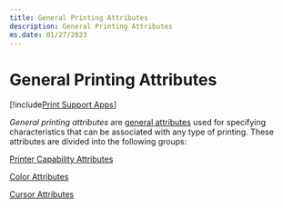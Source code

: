 ```yaml
---
title: General Printing Attributes
description: General Printing Attributes
ms.date: 01/27/2023
---
```


# General Printing Attributes

[!include[Print Support Apps](../includes/print-support-apps.md)]

*General printing attributes* are [general attributes](general-attributes.md) used for specifying characteristics that can be associated with any type of printing. These attributes are divided into the following groups:

[Printer Capability Attributes](printer-capability-attributes.md)

[Color Attributes](color-attributes.md)

[Cursor Attributes](cursor-attributes.md)
